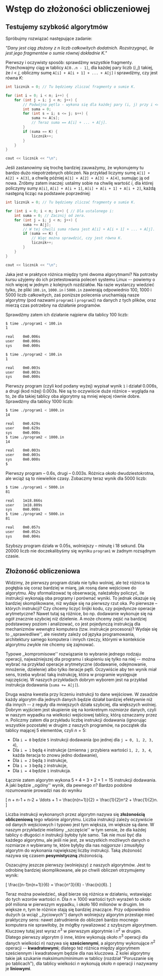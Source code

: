 # Wstęp do złożoności obliczeniowej

## Testujemy szybkość algorytmów

Spróbujmy rozwiązać następujące zadanie:

*"Dany jest ciąg złożony z $n$ liczb całkowitych dodatnich. Rozstrzygnąć, ile jest jego fragmentów o sumie równej dokładnie $K$."*

Pierwszy i oczywisty sposób: sprawdźmy wszystkie fragmenty. Przechowajmy ciąg w tablicy `A[0..n - 1]`, dla każdej pary liczb $(i, j)$ takiej, że $i < j$, obliczmy sumę `A[i] + A[i + 1] + ... + A[j]` i sprawdźmy, czy jest równa $K$:

```cpp
int licznik = 0; // Tu będziemy zliczać fragmenty o sumie K.

for (int i = 0; i < n; i++) {
    for (int j = i; j < n; j++) {
        // Podwójna pętla - wykona się dla każdej pary (i, j) przy i <= j.
        int suma = 0;
        for (int s = i; s <= j; s++) {
            suma += A[s];
            // Teraz suma == A[i] + ... + A[j].
        }
        if (suma == K) {
            licznik++;
        }
    }
}

cout << licznik << "\n";
```

Jeśli zastanowimy się trochę bardziej zauważymy, że wykonujemy tu bardzo dużo niepotrzebnych obliczeń. Na przykład liczymy sumę `A[1] + A[2] + A[3]`, a chwilę później `A[1] + A[2] + A[3] + A[4]`, sumując ją od nowa. Zróbmy zatem inaczej: ustalmy sobie na chwilę wartość $i$, dla której policzymy sumy `A[i]`, `A[i] + A[i + 1]`, `A[i] + A[i + 1] + A[i + 2]`, każdą następną licząc na podstawie poprzedniej:

```cpp
int licznik = 0; // Tu będziemy zliczać fragmenty o sumie K.

for (int i = 0; i < n; i++) { // Dla ustalonego i:
    int suma = 0; // Zacznij od zera.
    for (int j = i; j < n; j++) {
        suma += A[j];
        // W tej chwili suma równa jest A[i] + A[i + 1] + ... + A[j].
        if (suma == K) {
            // Więc można sprawdzić, czy jest równa K.
            licznik++;
        }
    }
}

cout << licznik << "\n";
```

Jaka jest w praktyce różnica między tymi dwoma algorytmami? Na potrzeby kursu użyjemy do ich przetestowania poleceń systemu Linux -- powiemy o nich więcej w jednym z kolejnych rozdziałów. Na razie wystarczy wiedzieć tylko, że pliki `100.in`, `1000.in` i `5000.in` zawierają odpowiednio 100, 1000 i 5000 liczb całkowitych, zaś poniższe polecenia uruchamiają nasze algorytmy (pod nazwami `program1` i `program2`) na danych z tych plików, oraz mierzą czas potrzebny na działanie programów.

Sprawdźmy zatem ich działanie najpierw dla tablicy 100 liczb:

```sh
$ time ./program1 < 100.in
1

real    0m0.006s
user    0m0.006s
sys     0m0.000s

$ time ./program2 < 100.in
1

real    0m0.003s
user    0m0.003s
sys     0m0.000s
```

Pierwszy program (czyli kod podany wyżej) wypisał wynik `1` i działał 0.006s, a drugi (kod niżej) 0.003s. Nie są to oczywiście duże różnice – wygląda na to, że dla takiej tablicy oba algorytmy są mniej więcej równie dobre. Sprawdźmy dla tablicy 1000 liczb:

```sh
$ time ./program1 < 1000.in
14

real    0m0.629s
user    0m0.629s
sys     0m0.000s
$ time ./program2 < 1000.in
14

real    0m0.003s
user    0m0.003s
sys     0m0.000s
$
```

Pierwszy program – 0.6s, drugi – 0.003s. Różnica około dwudziestokrotna, ale wciąż są to niewielkie czasy. Zobaczmy teraz wynik dla 5000 liczb:

```sh
$ time ./program1 < 5000.in
81

real    1m18.866s
user    1m18.809s
sys     0m0.000s
$ time ./program2 < 5000.in
81

real    0m0.057s
user    0m0.052s
sys     0m0.004s
```

Szybszy program działa w 0.05s, wolniejszy – minutę i 18 sekund. Dla 20000 liczb nie doczekalibyśmy się wyniku ``program1`` w żadnym rozsądnym czasie.

## Złożoność obliczeniowa

Widzimy, że pierwszy program działa nie tylko wolniej, ale też różnica ta pogłębia się coraz bardziej w miarę, jak rosną dane wejściowe do algorytmu. Aby sformalizować tę obserwację, należałoby policzyć, ile instrukcji wykonają oba programy i porównać wyniki. To jednak okazuje się bardziej skomplikowane, niż wydaje się na pierwszy rzut oka. Po pierwsze – których instrukcji? Czy chcemy liczyć linijki kodu, czy pojedyncze operacje arytmetyczne? Nawet tutaj są różnice, bo np. dodawanie wykonuje się na ogół znacznie szybciej niż dzielenie. A może chcemy zejść na bardziej podstawowy poziom i analizować, co jest pojedynczą instrukcją dla mechanizmów wewnątrz komputera (tzw. instrukcje procesora)? Wydaje się to ,,sprawiedliwe'', ale niestety zależy od języka programowania, architektury samego komputera i innych rzeczy, którymi w kontekście algorytmu zwykle nie chcemy się zajmować.

Typowe ,,kompromisowe'' rozwiązanie to wybranie jednego rodzaju operacji, najważniejszej dla programu i skupieniu się tylko na niej -- można wybrać na przykład operacje arytmetyczne (dodawanie, odejmowanie, mnożenie, dzielenie) albo tylko iteracje pętli. Oczywiście aby ten wynik miał sens, trzeba wybrać taką instrukcję, która w programie występuje najczęściej. W naszych przykładach dobrym wyborem jest na przykład instrukcja dodawania (`suma += A[j]`).

Druga ważna kwestia przy liczeniu instrukcji to dane wejściowe. W zasadzie każdy algorytm dla jednych danych będzie działał bardziej efektywnie niż dla innych -- z reguły dla mniejszych działa szybciej, dla większych wolniej. Dobrym wyjściem jest skupienie się na konkretnym *rozmiarze* danych, czyli w naszym wypadku na wielkości wejściowej tablicy, którą oznaczamy przez $n$. Policzmy zatem dla przykładu liczbę instrukcji dodawania (ignorując wszystkie pozostałe) w drugim z naszych programów, na początek dla tablicy mającej $5$ elementów, czyli $n = 5$:

  * Dla `i = 0` będzie `5` instrukcji dodawania (po jednej dla `j = 0, 1, 2, 3, 4`),
  * Dla `i = 1` będą `4` instrukcje (zmienna `j` przybiera wartości `1, 2, 3, 4`, każda iteracja to znowu jedno dodawanie),
  * Dla `i = 2` będą `3` instrukcje,
  * Dla `i = 3` będą `2` instrukcje,
  * Dla `i = 4` będzie `1` instrukcja.
  
Łącznie zatem algorytm wykona $5 + 4 + 3 + 2 + 1 = 15$ instrukcji dodawania. A jaki będzie ,,ogólny'' wynik, dla pewnego $n$? Bardzo podobne rozumowanie prowadzi nas do wyniku 

\[
  n + n-1 + n-2 + \ldots + 1 = \frac{n(n+1)}{2} = \frac{1}{2}n^2 + \frac{1}{2}n.
\]

Liczba instrukcji wykonanych przez algorytm nazywa się **złożonością obliczeniową** tego właśnie algorytmu. Liczba instrukcji zależy oczywiście od danych wejściowych i typowo jest tym większa, im większe są dane. W naszym przykładzie mieliśmy ,,szczęście'' w tym sensie, że dla każdej tablicy o długości $n$ instrukcji byłoby tyle samo. Tak nie musi być dla każdego algorytmu, ale jeśli nie jest, ze wszystkich możliwych danych o rozmiarze $n$ wybieramy te, które byłyby dla nas *najgorsze* i zmusiłyby algorytm do wykonania największej liczby instrukcji. Taką złożoność nazywa się czasem **pesymistyczną** złożonością.

Oszacujmy jeszcze pierwszy (wolniejszy) z naszych algorytmów. Jest to odrobinę bardziej skomplikowane, ale po chwili obliczeń otrzymujemy wynik:

\[
  \frac{(n-1)n(n+1)}{6} = \frac{n^3}{6} - \frac{n}{6}.
\]

Teraz można powiedzieć, skąd bierze się różnica w działaniu, wstawiając do tych wzorów wartości $n$. Dla $n \approx 1000$ wartości tych wyrażeń to około pół miliona w pierwszym wypadku, i około 160 milionów w drugim. Im większe $n$, tym te różnice stają się bardziej znaczące.
Przy odpowiednio dużych (a wciąż ,,życiowych'') danych wolniejszy algorytm przestaje mieć praktyczny sens: nawet zatrudnienie do obliczeń bardzo mocnego komputera nie sprawiłoby, że mógłby rywalizować z szybszym algorytmem. Kluczowy tutaj jest wyraz $n^3$ w pierwszym algorytmie i $n^2$ w drugim. Dlatego pierwszy algorytm (i inne, które wykonują około $n^3$ operacji dla danych wielkości $n$) nazywa się **sześciennymi**, a algorytmy wykonujące $n^2$ operacji -- **kwadratowymi**; dlatego też różnica między algorytmem sześciennym i kwadratowym będzie dla nas kluczowa. Z kolei algorytmy takie jak szukanie maksimum/minimum w tablicy (rozdział "Poruszanie się po tablicach"), dla tablicy wielkości $n$ wykonują około $n$ operacji i nazywamy je **liniowymi**.


